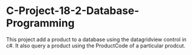 # C-Project-18-2-Database-Programming
This project add a product to a database using the datagridview control in c#. It also query a product using the ProductCode of a particular prodcut.
